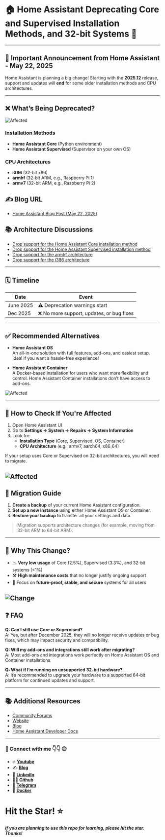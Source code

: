 # 🏠 Home Assistant Deprecating Core and Supervised Installation Methods, and 32-bit Systems 🚫

---

## 📢 Important Announcement from Home Assistant - May 22, 2025

Home Assistant is planning a big change! Starting with the **2025.12** release, support and updates will **end** for some older installation methods and CPU architectures.

---

## ❌ What’s Being Deprecated?

![Affected](./Assets/methods.png)

### Installation Methods
- **Home Assistant Core** (Python environment)
- **Home Assistant Supervised** (Supervisor on your own OS)

### CPU Architectures
- **i386** (32-bit x86)
- **armhf** (32-bit ARM, e.g., Raspberry Pi 1)
- **armv7** (32-bit ARM, e.g., Raspberry Pi 2)

## ✍️ Blog URL
- [Home Assistant Blog Post (May 22, 2025)](https://www.home-assistant.io/blog/2025/05/22/deprecating-core-and-supervised-installation-methods-and-32-bit-systems/)

## 📚 Architecture Discussions

- [Drop support for the Home Assistant Core installation method](https://github.com/home-assistant/architecture/discussions/1197)
- [Drop support for the Home Assistant Supervised installation method](https://github.com/home-assistant/architecture/discussions/1198)
- [Drop support for the armhf architecture](https://github.com/home-assistant/architecture/discussions/1199)
- [Drop support for the i386 architecture](https://github.com/home-assistant/architecture/discussions/1200)

---

## 🗓️ Timeline

| Date       | Event                                    |
|------------|------------------------------------------|
| June 2025  | ⚠️ Deprecation warnings start             |
| Dec 2025   | ❌ No more support, updates, or bug fixes |

---

## ✅ Recommended Alternatives

- **Home Assistant OS**  
  An all-in-one solution with full features, add-ons, and easiest setup.  
  Ideal if you want a hassle-free experience!

- **Home Assistant Container**  
  A Docker-based installation for users who want more flexibility and control. Home Assistant Container installations don’t have access to add-ons.

![Affected](./Assets/containers.png)

---

## 🧐 How to Check If You're Affected

1. Open Home Assistant UI  
2. Go to **Settings → System → Repairs → System Information**  
3. Look for:
   - **Installation Type** (Core, Supervised, OS, Container)  
   - **CPU Architecture** (e.g., armv7, aarch64, x86_64)

If your setup uses Core or Supervised on 32-bit architectures, you will need to migrate.

![Affected](./Assets/system-information.png)
---

## 🔄 Migration Guide

1. **Create a backup** of your current Home Assistant configuration.  
2. **Set up a new instance** using either Home Assistant OS or Container.  
3. **Restore your backup** to transfer all your settings and data.  

> Migration supports architecture changes (for example, moving from 32-bit ARM to 64-bit ARM).

---

## 💬 Why This Change?

- 📉 **Very low usage** of Core (2.5%), Supervised (3.3%), and 32-bit systems (<1%)  
- 🛠️ **High maintenance costs** that no longer justify ongoing support  
- 🚀 Focus on **future-proof, stable, and secure** systems for all users

![Change](./Assets/analytics.png)
---

## ❓ FAQ

**Q: Can I still use Core or Supervised?**  
A: Yes, but after December 2025, they will no longer receive updates or bug fixes, which may impact security and compatibility.

**Q: Will my add-ons and integrations still work after migrating?**  
A: Most add-ons and integrations work perfectly on Home Assistant OS and Container installations.

**Q: What if I’m running on unsupported 32-bit hardware?**  
A: It’s recommended to upgrade your hardware to a supported 64-bit platform for continued updates and support.

---

## 📚 Additional Resources

- [Community Forums](https://community.home-assistant.io/)
- [Website](https://www.home-assistant.io/)
- [Blog](https://www.home-assistant.io/blog/)
- [Home Assistant Developer Docs](https://developers.home-assistant.io/)
---

### 💼 Connect with me 👇👇 😊

- 🔥 [**Youtube**](https://www.youtube.com/@DevOpsinAction?sub_confirmation=1)
- ✍ [**Blog**](https://ibraransari.blogspot.com/)
- 💼 [**LinkedIn**](https://www.linkedin.com/in/ansariibrar/)
- 👨‍💻 [**Github**](https://github.com/meibraransari?tab=repositories)
- 💬 [**Telegram**](https://t.me/DevOpsinActionTelegram)
- 🐳 [**Docker**](https://hub.docker.com/u/ibraransaridocker)

# Hit the Star! ⭐
***If you are planning to use this repo for learning, please hit the star. Thanks!***